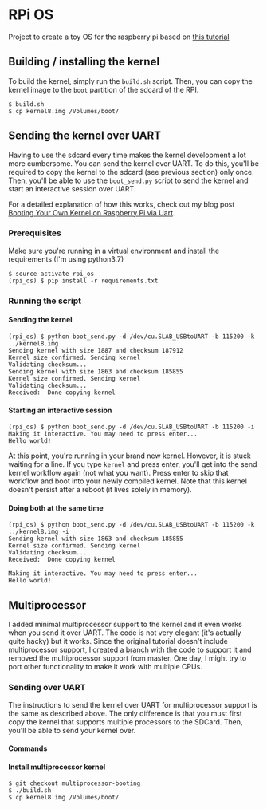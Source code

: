 # RPi OS

Project to create a toy OS for the raspberry pi based on [this tutorial](https://github.com/s-matyukevich/raspberry-pi-os)

## Building / installing the kernel

To build the kernel, simply run the `build.sh` script. Then, you can copy the kernel image to the `boot` partition of the
sdcard of the RPI.

```
$ build.sh
$ cp kernel8.img /Volumes/boot/
```

## Sending the kernel over UART

Having to use the sdcard every time makes the kernel development a lot more cumbersome. You can send the kernel over UART.
To do this, you'll be required to copy the kernel to the sdcard (see previous section) only once. Then, you'll be able to
use the `boot_send.py` script to send the kernel and start an interactive session over UART.

For a detailed explanation of how this works, check out my blog post
[Booting Your Own Kernel on Raspberry Pi via Uart](https://blog.nicolasmesa.co/posts/2019/08/booting-your-own-kernel-on-raspberry-pi-via-uart/).

### Prerequisites

Make sure you're running in a virtual environment and install the requirements (I'm using python3.7)

```
$ source activate rpi_os
(rpi_os) $ pip install -r requirements.txt
```

### Running the script

#### Sending the kernel

```
(rpi_os) $ python boot_send.py -d /dev/cu.SLAB_USBtoUART -b 115200 -k ../kernel8.img
Sending kernel with size 1887 and checksum 187912
Kernel size confirmed. Sending kernel
Validating checksum...
Sending kernel with size 1863 and checksum 185855
Kernel size confirmed. Sending kernel
Validating checksum...
Received:  Done copying kernel
```

#### Starting an interactive session

```
(rpi_os) $ python boot_send.py -d /dev/cu.SLAB_USBtoUART -b 115200 -i
Making it interactive. You may need to press enter...
Hello world!
```

At this point, you're running in your brand new kernel. However, it is stuck waiting for a line. If you type `kernel` and press
enter, you'll get into the send kernel workflow again (not what you want). Press enter to skip that workflow and boot into your
newly compiled kernel. Note that this kernel doesn't persist after a reboot (it lives solely in memory).

#### Doing both at the same time

```
(rpi_os) $ python boot_send.py -d /dev/cu.SLAB_USBtoUART -b 115200 -k ../kernel8.img -i
Sending kernel with size 1863 and checksum 185855
Kernel size confirmed. Sending kernel
Validating checksum...
Received:  Done copying kernel

Making it interactive. You may need to press enter...
Hello world!
```

## Multiprocessor

I added minimal multiprocessor support to the kernel and it even works when you send it over UART. The code is not very elegant
(it's actually quite hacky) but it works. Since the original tutorial doesn't include multiprocessor support, I created a
[branch](https://github.com/nicolasmesa/PiOS/tree/multiprocessor-booting) with the code to support it and removed the
multiprocessor support from master. One day, I might try to port other functionality to make it work with multiple CPUs.

### Sending over UART

The instructions to send the kernel over UART for multiprocessor support is the same as described above. The only difference is
that you must first copy the kernel that supports multiple processors to the SDCard. Then, you'll be able to send your kernel over.

#### Commands

#### Install multiprocessor kernel

```
$ git checkout multiprocessor-booting
$ ./build.sh
$ cp kernel8.img /Volumes/boot/
```
